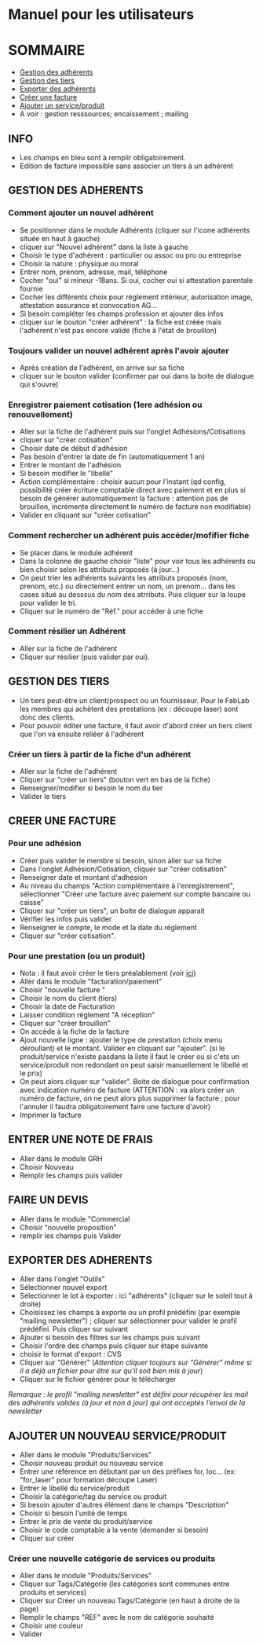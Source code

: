 # Manuel pour les utilisateurs

# SOMMAIRE
+ [Gestion des adhérents](#adherent)
+ [Gestion des tiers](#tiers)
+ [Exporter des adhérents](#export)
+ [Créer une facture](#facture)
+ [Ajouter un service/produit](#serv-prod)
+ A voir : gestion resssources; encaissement ; mailing

## INFO
+ Les champs en bleu sont à remplir obligatoirement.
+ Edition de facture impossible sans associer un tiers à un adhérent


## <a name="adherent"></a>GESTION DES ADHERENTS

### Comment ajouter un nouvel adhérent
+ Se positionner dans le module Adhérents (cliquer sur l'icone adhérents située en haut à gauche)
+ cliquer sur "Nouvel adhérent" dans la liste à gauche
+ Choisir le type d'adhérent : particulier ou assoc ou pro ou entreprise
+ Choisir la nature : physique ou moral
+ Entrer nom, prénom,  adresse, mail, téléphone
+ Cocher "oui" si mineur -18ans. Si oui, cocher oui si attestation parentale fournie
+ Cocher les différents choix pour réglement intérieur, autorisation image, attestation assurance et convocation AG...
+ Si besoin compléter les champs profession et ajouter des infos
+ cliquer sur le bouton "créer adhérent" : la fiche est créée mais l'adhérent n'est pas encore validé (fiche à l'état de brouillon)

### Toujours valider un nouvel adhérent après l'avoir ajouter
+ Après création  de l'adhérent, on arrive sur sa fiche
+ cliquer sur le bouton valider (confirmer par oui dans la boite de dialogue qui s'ouvre)

### Enregistrer paiement cotisation (1ere adhésion ou renouvellement)
+ Aller sur la fiche de l'adhérent puis sur l'onglet Adhésions/Cotisations
+ cliquer sur "créer cotisation"
+ Choisir date de début d'adhésion
+ Pas besoin d'entrer la date de fin (automatiquement 1 an)
+ Entrer le montant de l'adhésion
+ Si besoin modifier le "libellé"
+ Action complémentaire : choisir aucun pour l'instant  (qd config, possibilité créer écriture comptable direct avec paiement et en plus si besoin de générer automatiquement la facture : attention pas de brouillon, incrémente directement le numéro de facture non modifiable)
+ Valider en cliquant sur "créer cotisation"


### Comment rechercher un adhérent puis accéder/mofifier fiche
+ Se placer dans le module adhérent
+ Dans la colonne de gauche choisir "liste" pour voir tous les adhérents ou bien choisir selon les attributs proposés (à jour...)
+ On peut trier les adhérents suivants les attributs proposés (nom, prenom, etc.) ou directement entrer un nom, un prenom... dans les cases situé au desssus du nom des atrributs. Puis cliquer sur la loupe pour valider le tri.
+ Cliquer sur le numéro de  "Réf." pour accéder à une fiche

### Comment résilier un Adhérent
+ Aller sur la fiche de l'adhérent
+ Cliquer sur résilier (puis valider par oui).


## <a name="tiers"></a>GESTION DES TIERS
+ Un tiers peut-être un client/prospect ou un fournisseur. Pour le FabLab les membres qui achètent des prestations (ex : découpe laser) sont donc des clients.
+ Pour pouvoir éditer une facture, il faut avoir d'abord créer un tiers client que l'on va ensuite reliéer à l'adhérent 

### Créer un tiers à partir de la fiche d'un adhérent
+ Aller sur la fiche de l'adhérent
+ Cliquer sur "créer un tiers" (bouton vert en bas de la fiche)
+ Renseigner/modifier si besoin le nom du tier
+ Valider le tiers

## <a name="facture"></a>CREER UNE FACTURE
### Pour une adhésion
+ Créer puis valider le membre si besoin, sinon aller sur sa fiche
+ Dans l'onglet Adhésion/Cotisation, cliquer sur "créer cotisation"
+ Renseigner date et montant d'adhésion
+ Au niveau du champs "Action complémentaire à l'enregistrement", sélectionner  "Créer une facture avec paiement sur compte bancaire ou caisse"
+ Cliquer sur "créer un tiers", un boite de dialogue apparait
+ Vérifier les infos puis valider
+ Renseigner le compte, le mode et la date du réglement
+ Cliquer sur "créer cotisation".

### Pour une prestation (ou un produit)
+ Nota : il faut avoir créer le tiers préalablement (voir [ici](#tiers))
+ Aller dans le module "facturation/paiement"
+ Choisir "nouvelle facture "
+ Choisir le nom du client (tiers)
+ Choisir la date de Facturation
+ Laisser condition réglement "A réception"
+ Cliquer sur "créer brouillon"
+ On accède à la fiche de la facture
+ Ajout nouvelle ligne : ajouter le type de prestation (choix menu déroullant) et le montant. Valider en cliquant sur "ajouter". (si le produit/service n'existe pasdans la liste il faut le créer ou si c'ets un service/produit non redondant on peut saisir manuellement le libellé et le prix)
+ On peut alors cliquer sur "valider". Boite de dialogue pour confirmation avec indication numéro de facture (ATTENTION : va alors créer un numéro de facture, on ne peut alors plus supprimer la facture ; pour l'annuler il faudra obligatoirement faire une facture d'avoir)
+ Imprimer la facture

## ENTRER UNE NOTE DE FRAIS
+ Aller dans le module GRH
+ Choisir Nouveau
+ Remplir les champs puis valider

## FAIRE UN DEVIS
+ Aller dans le module "Commercial
+ Choisir "nouvelle proposition"
+ remplir les champs puis Valider

## <a name="export"></a>EXPORTER DES ADHERENTS
+ Aller dans l'onglet "Outils"
+ Sélectionner nouvel export
+ Sélectionner le lot à exporter : ici "adhérents" (cliquer sur le soleil tout à droite)
+ Choisissez les champs à exporte ou un profil prédéfini (par exemple "mailing newsletter") ; cliquer sur sélectionner pour valider le profil prédéfini. Puis cliquer sur suivant
+ Ajouter si besoin des filtres sur les champs puis suivant
+ Choisir l'ordre des champs puis cliquer sur étape suivante
+ choisir le format d'export : CVS
+ Cliquer sur "Générer" (*Attention cliquer toujours sur "Générer" même si il a déjà un fichier pour être sur qu'il soit bien mis à jour*)
+ Cliquer sur le fichier générer pour le télécharger

*Remarque : le profil "mailing newsletter" est défini pour récupérer les mail des adhérents valides (à jour et non à jour) qui ont acceptés l'envoi de la newsletter*

## <a name="serv-prod"></a> AJOUTER UN NOUVEAU SERVICE/PRODUIT
+ Aller dans le module "Produits/Services"
+ Choisir nouveau produit ou nouveau service
+ Entrer une référence en débutant par un des préfixes for, loc...  (ex: "for_laser" pour formation découpe Laser)
+ Entrer le libellé du service/produit
+ Choisir la catégorie/tag du service ou produit
+ Si besoin ajouter d'autres élément dans le champs "Description"
+ Choisir si besoin l'unité de temps
+ Entrer le prix de vente du produit/service
+ Choisir le code comptable à la vente (demander si besoin)
+ Cliquer sur créer

### Créer une nouvelle catégorie de services ou produits
+ Aller dans le module "Produits/Services"
+ Cliquer sur Tags/Catégorie (les catégories sont communes entre produits et services)
+ Cliquer sur Créer un nouveau Tags/Catégorie (en haut à droite de la page)
+ Remplir le champs "REF" avec le nom de catégorie souhaité
+ Choisir une couleur
+ Valider
